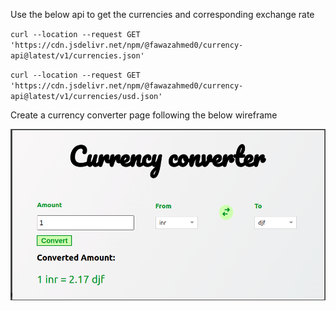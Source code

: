 Use the below api to get the currencies and corresponding exchange rate

`curl --location --request GET 'https://cdn.jsdelivr.net/npm/@fawazahmed0/currency-api@latest/v1/currencies.json'`

`curl --location --request GET 'https://cdn.jsdelivr.net/npm/@fawazahmed0/currency-api@latest/v1/currencies/usd.json'`

Create a currency converter page following the below wireframe

![Alt text](image.png)
